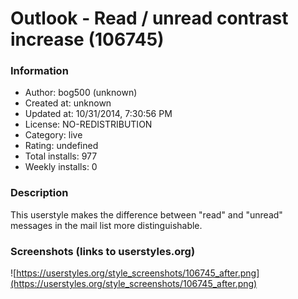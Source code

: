 # Outlook - Read / unread contrast increase (106745)

### Information
- Author: bog500 (unknown)
- Created at: unknown
- Updated at: 10/31/2014, 7:30:56 PM
- License: NO-REDISTRIBUTION
- Category: live
- Rating: undefined
- Total installs: 977
- Weekly installs: 0


### Description
This userstyle makes the difference between "read" and "unread" messages in the mail list more distinguishable.


### Screenshots (links to userstyles.org)
![https://userstyles.org/style_screenshots/106745_after.png](https://userstyles.org/style_screenshots/106745_after.png)



